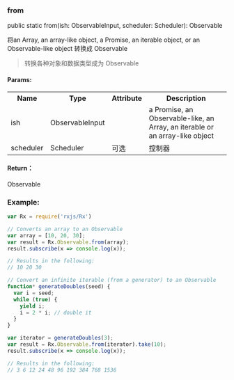 ### from
public static from(ish: ObservableInput<T>, scheduler: Scheduler): Observable<T>

将an Array, an array-like object, a Promise, an iterable object, or an Observable-like object 转换成 Observable

> 转换各种对象和数据类型成为 Observable

#### Params:

<table>
   <tr>
       <th>Name</th>
       <th>Type</th>
       <th>Attribute</th>
       <th>Description</th>
   </tr>
   <tr>
      <td>ish</td>
      <td>ObservableInput<T></td>
      <td></td>
      <td>a Promise, an Observable-like, an Array, an iterable or an array-like object</td>
   </tr>
   <tr>
     <td>scheduler</td>
     <td>Scheduler<T></td>
     <td>可选</td>
     <td>控制器</td>
   </tr>
</table>

#### Return：

Observable

### Example:

```javascript
var Rx = require('rxjs/Rx')

// Converts an array to an Observable
var array = [10, 20, 30];
var result = Rx.Observable.from(array);
result.subscribe(x => console.log(x));

// Results in the following:
// 10 20 30

// Convert an infinite iterable (from a generator) to an Observable
function* generateDoubles(seed) {
  var i = seed;
  while (true) {
    yield i;
    i = 2 * i; // double it
  }
}

var iterator = generateDoubles(3);
var result = Rx.Observable.from(iterator).take(10);
result.subscribe(x => console.log(x));

// Results in the following:
// 3 6 12 24 48 96 192 384 768 1536

```